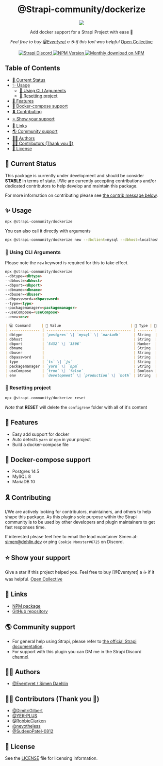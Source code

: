 <div align="center">
<h1>@Strapi-community/dockerize</h1>
<img src="https://raw.githubusercontent.com/strapi-community/strapi-tool-dockerize/main/.github/assets/banner.png">

<p>Add docker support for a Strapi Project with ease 🚀</p>

_Feel free to buy [@Eventyret](https://www.github.com/Eventyret) a ☕️ if this tool was helpful_ [Open Collective](https://opencollective.com/strapi/projects/strapi-tool-dockerize)

<p>
  <a href="https://discord.strapi.io">
    <img src="https://img.shields.io/discord/811989166782021633?color=blue&label=strapi-discord" alt="Strapi Discord">
  </a>
  <a href="https://www.npmjs.org/package/@strapi-community/dockerize">
    <img src="https://img.shields.io/npm/v/@strapi-community/dockerize/latest.svg" alt="NPM Version" />
  </a>
  <a href="https://www.npmjs.org/package/@strapi-community/dockerize">
    <img src="https://img.shields.io/npm/dm/@strapi-community/dockerize" alt="Monthly download on NPM" />
  </a>
</p>
</div>

## Table of Contents <!-- omit in toc -->

- [🚦 Current Status](#-current-status)
- [✨ Usage](#-usage)
  - [🤖 Using CLI Arguments](#-using-cli-arguments)
  - [🧹 Resetting project](#-resetting-project)
- [🚀 Features](#-features)
- [🐳 Docker-compose support](#-docker-compose-support)
- [🎗 Contributing](#-contributing)
- [⭐️ Show your support](#️-show-your-support)
- [🔗 Links](#-links)
- [🌎 Community support](#-community-support)
- [🙋‍♀️ Authors](#️-authors)
- [🙋‍♂️ Contributors (Thank you 🙏)](#️-contributors-thank-you-)
- [🔖 License](#-license)

## 🚦 Current Status

This package is currently under development and should be consider **STABLE** in terms of state. I/We are currently accepting contributions and/or dedicated contributors to help develop and maintain this package.

For more information on contributing please see [the contrib message below](#contributing).

## ✨ Usage

```bash
npx @strapi-community/dockerize
```

You can also call it directly with arguments

```bash
npx @strapi-community/dockerize new --dbclient=mysql --dbhost=localhost --dbport=1234 --dbname=strapi --dbusername=strapi --dbpassword=strapi --projecttype=js --packagemanager=yarn --usecompose=false --env=both
```

### 🤖 Using CLI Arguments

Please note the `new` keyword is required for this to take effect.

```markdown
npx @strapi-community/dockerize
--dbtype=<dbtype>
--dbhost=<dbhost>
--dbport=<dbport>
--dbname=<dbname>
--dbuser=<dbuser>
--dbpassword=<dbpassword>
--type=<type>
--packagemanager=<packagemanager>
--useCompose=<useCompose>
--env=<env>
```

```markdown
| 💻 Command     | 💬 Value                                | 🦄 Type | 🐲 Default    |
| -------------- | --------------------------------------- | ------- | ------------- |
| dbtype         | `postgres` \| `mysql` \| `mariadb`      | String  | `postgres`    |
| dbhost         |                                         | String  | `localhost`   |
| dbport         | `5432` \| `3306`                        | Number  | `5432`        |
| dbname         |                                         | String  | `strapi`      |
| dbuser         |                                         | String  | `strapi`      |
| dbpassword     |                                         | String  | `strapi`      |
| type           | `ts` \| `js`                            | String  | `js`          |
| packagemanager | `yarn` \| `npm`                         | String  | `yarn`        |
| useCompose     | `true` \| `false`                       | Boolean | `false`       |
| env            | `development` \| `production` \| `both` | String  | `development` |
```

### 🧹 Resetting project

```bash
npx @strapi-community/dockerize reset
```

_Note_ that **RESET** will delete the `config/env` folder with all of it's content

## 🚀 Features

- Easy add support for docker
- Auto detects `yarn` or `npm` in your project
- Build a docker-compose file

## 🐳 Docker-compose support

- Postgres 14.5
- MySQL 8
- MariaDB 10

## 🎗 Contributing

I/We are actively looking for contributors, maintainers, and others to help shape this package. As this plugins sole purpose within the Strapi community is to be used by other developers and plugin maintainers to get fast responses time.

If interested please feel free to email the lead maintainer Simen at: simen@dehlin.dev or ping `Cookie Monster#6725` on Discord.

## ⭐️ Show your support

Give a star if this project helped you.
Feel free to buy [@Eventyret] a ☕️ if it was helpful. [Open Collective](https://opencollective.com/strapi/projects/strapi-tool-dockerize)

## 🔗 Links

- [NPM package](https://www.npmjs.com/package/@strapi-community/dockerize)
- [GitHub repository](https://github.com/strapi-community/strapi-tool-dockerize)

## 🌎 Community support

- For general help using Strapi, please refer to [the official Strapi documentation](https://strapi.io/documentation/).
- For support with this plugin you can DM me in the Strapi Discord [channel](https://discord.strapi.io/).

## 🙋‍♀️ Authors

- [@Eventyret / Simen Daehlin](https://github.com/Eventyret)

## 🙋‍♂️ Contributors (Thank you 🙏)

- [@DimitriGilbert](https://github.com/DimitriGilbert)
- [@YEK-PLUS](https://github.com/YEK-PLUS)
- [@RobbieClarken](https://github.com/RobbieClarken)
- [@nevotheless](https://github.com/nevotheless)
- [@SudeepPatel-0812](https://github.com/SudeepPatel-0812)

## 🔖 License

See the [LICENSE](./LICENSE.md) file for licensing information.
